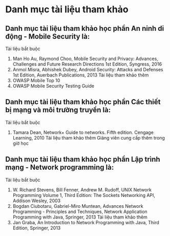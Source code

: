 # Danh mục tài liệu tham khảo
## Danh mục tài liệu tham khảo học phần An ninh di động - Mobile Security là:
Tài liệu bắt buộc
1. Man Ho Au, Raymond Choo, Mobile Security and Privacy: Advances, Challenges and Future Research Directions 1st Edition, Syngress, 2016
2. Anmol Misra, Abhishek Dubey, Android Security: Attacks and Defenses 1st Edition, Auerbach Publications, 2013
Tài liệu tham khảo thêm
1. OWASP Mobile Top 10
2. OWASP Mobile Security Testing Guide
## Danh mục tài liệu tham khảo học phần Các thiết bị mạng và môi trường truyền là:
Tài liệu bắt buộc
1. Tamara Dean, Network+ Guide to networks. Fifth edition. Cengage Learning, 2010
Tài liệu tham khảo thêm
Giảng viên cung cấp thêm trong giờ học
## Danh mục tài liệu tham khảo học phần Lập trình mạng - Network programming là:
Tài liệu bắt buộc
1. W. Richard Stevens, Bill Fenner, Andrew M. Rudoff, UNIX Network Programming Volume 1, Third Edition: The Sockets Networking API, Addison Wesley, 2003
2. Bogdan Ciubotaru, Gabriel-Miro Muntean, Advances Network Programming - Principles and Techniques, Network Application Programming with Java, Springer, 2013
Tài liệu tham khảo thêm
1. Jan Graba, An Introduction to Network Programming with Java, Third Edition, Springer, 2013
